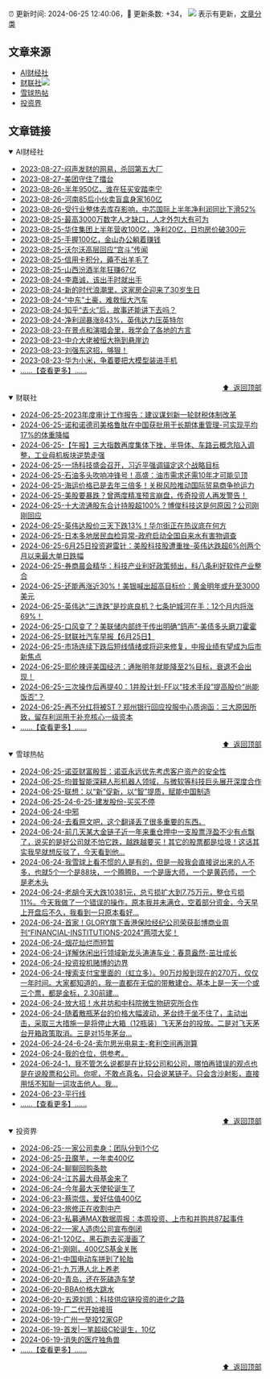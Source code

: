 ##

:alarm_clock: 更新时间: 2024-06-25 12:40:06，:rocket: 更新条数: +34， ![](/assets/dot.png) 表示有更新，[文章分类](/TAGS.md)

## 文章来源

- [AI财经社](#ai财经社)  
- [财联社](#财联社)![](/assets/dot.png)   
- [雪球热帖](#雪球热帖)  
- [投资界](#投资界)  

## 文章链接

<details open>
<summary id="ai财经社">
 AI财经社
</summary>


- [2023-08-27-闷声发财的网易，杀回第五大厂](https://www.aicaijing.com.cn/article/18610)  
- [2023-08-27-美团守住了擂台](https://www.aicaijing.com.cn/article/18611)  
- [2023-08-26-半年950亿，谁在狂买安踏李宁](https://www.aicaijing.com.cn/article/18607)  
- [2023-08-26-河南85后小伙卖盲盒身家160亿](https://www.aicaijing.com.cn/article/18608)  
- [2023-08-26-受行业整体去库存影响，中芯国际上半年净利润同比下滑52%](https://www.aicaijing.com.cn/article/18609)  
- [2023-08-25-最高3000万数字人才缺口，人才外包大有可为](https://www.aicaijing.com.cn/article/18601)  
- [2023-08-25-华住集团上半年营收100亿，净利20亿，日均房价破300元](https://www.aicaijing.com.cn/article/18602)  
- [2023-08-25-手握100亿，金山办公躺着赚钱](https://www.aicaijing.com.cn/article/18603)  
- [2023-08-25-沃尔沃高层回应“宫斗”传闻](https://www.aicaijing.com.cn/article/18604)  
- [2023-08-25-信用卡积分，薅不出羊毛了](https://www.aicaijing.com.cn/article/18605)  
- [2023-08-25-山西汾酒半年狂赚67亿](https://www.aicaijing.com.cn/article/18606)  
- [2023-08-24-李嘉诚，该出手时就出手](https://www.aicaijing.com.cn/article/18596)  
- [2023-08-24-新的时代浪潮里，这家房企迎来了30岁生日](https://www.aicaijing.com.cn/article/18597)  
- [2023-08-24-“中东”土豪，难救恒大汽车](https://www.aicaijing.com.cn/article/18598)  
- [2023-08-24-知乎“去火”后，故事还能讲下去吗？](https://www.aicaijing.com.cn/article/18599)  
- [2023-08-24-净利润暴涨843%，英伟达力压英特尔](https://www.aicaijing.com.cn/article/18600)  
- [2023-08-23-在景点和演唱会里，我学会了各地的方言](https://www.aicaijing.com.cn/article/18591)  
- [2023-08-23-中介大佬被恒大拖到悬崖边](https://www.aicaijing.com.cn/article/18592)  
- [2023-08-23-刘强东这招，够狠！](https://www.aicaijing.com.cn/article/18593)  
- [2023-08-23-华为小米，争着要把大模型装进手机](https://www.aicaijing.com.cn/article/18594)  
- [......【查看更多】......](/details/AI财经社.md)

<div align="right"><a href="#文章来源">⬆ &nbsp;返回顶部</a></div>
</details>

<details open>
<summary id="财联社">
 财联社
</summary>


- [2024-06-25-2023年度审计工作报告：建议谋划新一轮财税体制改革](https://www.cls.cn/detail/1713705)  
- [2024-06-25-诺和诺德司美格鲁肽在中国获批用于长期体重管理-可实现平均17%的体重降幅](https://www.cls.cn/detail/1713681)  
- [2024-06-25-【午报】三大指数再度集体下挫，半导体、车路云概念陷入调整，工业母机板块逆势走强](https://www.cls.cn/detail/1713633)  
- [2024-06-25-一场科技盛会召开，习近平强调锚定这个战略目标](https://www.cls.cn/detail/1713622)  
- [2024-06-25-石油多头吹响冲锋号！高盛：油市需求还需10年才可能见顶](https://www.cls.cn/detail/1713598)  
- [2024-06-25-海运价格已是去年三倍多！关税风险推动国际贸易商争抢运力](https://www.cls.cn/detail/1713595)  
- [2024-06-25-美股要暴跌？曾两度精准预言崩盘，传奇投资人再发警告！](https://www.cls.cn/detail/1713503)  
- [2024-06-25-十大流通股东合计持股超100%？博俊科技这是何原因？公司刚刚回应](https://www.cls.cn/detail/1713522)  
- [2024-06-25-英伟达股价三天下跌13%！华尔街正在热议底在何方](https://www.cls.cn/detail/1713490)  
- [2024-06-25-日本多地居民血检异常-政府启动全国自来水有害物调查](https://www.cls.cn/detail/1713485)  
- [2024-06-25-6月25日投资避雷针：美股科技股遭重挫-英伟达跌超6%创两个月以来最大单日跌幅](https://www.cls.cn/detail/1713393)  
- [2024-06-25-券商晨会精华：科技产业利好政策频出，科八条利好软件产业整合](https://www.cls.cn/detail/1713390)  
- [2024-06-25-还能再涨近30%！美银喊出超高目标价：黄金明年或升至3000美元](https://www.cls.cn/detail/1713401)  
- [2024-06-25-英伟达“三连跌”是抄底良机？七条护城河在手：12个月内将涨69%！](https://www.cls.cn/detail/1713402)  
- [2024-06-25-口风变了？美联储内部终于传出明确“鸽声”-美债多头磨刀霍霍](https://www.cls.cn/detail/1713438)  
- [2024-06-25-财联社汽车早报【6月25日】](https://www.cls.cn/detail/1713418)  
- [2024-06-25-市场连续下跌后短线情绪或将迎来修复，中报业绩有望成为后市新焦点](https://www.cls.cn/detail/1713452)  
- [2024-06-25-耶伦辣评美国经济：通胀明年就能降至2%目标，衰退不会出现！](https://www.cls.cn/detail/1713560)  
- [2024-06-25-三次操作后再提40：1并股计划-FF以“技术手段”提高股价“尚能饭否”？](https://www.cls.cn/detail/1713604)  
- [2024-06-25-再不分红将被ST？郑州银行回应投服中心质询函：三大原因所致，留存利润用于补充核心一级资本](https://www.cls.cn/detail/1713647)  
- [......【查看更多】......](/details/财联社.md)

<div align="right"><a href="#文章来源">⬆ &nbsp;返回顶部</a></div>
</details>

<details open>
<summary id="雪球热帖">
 雪球热帖
</summary>


- [2024-06-25-诺亚财富殷哲：诺亚永远优先考虑客户资产的安全性](https://xueqiu.com/6323109995/295102886)  
- [2024-06-25-均普智能深耕人形机器人领域，与微软等科技巨头展开深度合作](https://xueqiu.com/9284738691/295059726)  
- [2024-06-25-联想：以“新”促新，以“智”提质，赋能中国制造](https://xueqiu.com/4328439158/295056907)  
- [2024-06-25-24-6-25-建发股份-买买不停](https://xueqiu.com/8772786299/295113356)  
- [2024-06-24-中邪](https://xueqiu.com/1760673340/295022407)  
- [2024-06-24-去看原文吧，这个翻译丢了很多重要的东西。](https://xueqiu.com/1247347556/295014968)  
- [2024-06-24-前几天某大金链子近一年来重仓押中一支股票浮盈不少有点飘了，说买的是好公司就不怕它跌，越跌越要买！其它的股票都是垃圾！这话其实我早就想反驳了，今天看到他...](https://xueqiu.com/2166236329/295012218)  
- [2024-06-24-我雪球上看不惯的人是有的，但是一般我会直接说出来的人不多，也就5个一个是88块，一个腾腾B，一个是唐大师，一个是黄药师，一个是老木头](https://xueqiu.com/8790885129/294963068)  
- [2024-06-24-老胡今天大跌10381元，总亏损扩大到7.75万元，整仓亏损11%。今天我做了一个错误的操作，原本我并未满仓，空着部分资金，今天早上开盘后不久，我看到一只原本看好...](https://xueqiu.com/9325142292/294966057)  
- [2024-06-24-首家！GLORY旗下香港保险经纪公司荣获彭博商业周刊“FINANCIAL-INSTITUTIONS-2024”两项大奖！](https://xueqiu.com/7561611459/294939680)  
- [2024-06-24-烟花灿烂而短暂](https://xueqiu.com/1821992043/294865609)  
- [2024-06-24-详解休闲出行领域新龙头涛涛车业：春意盎然-茁壮成长](https://xueqiu.com/7954169295/294919900)  
- [2024-06-24-投资投机赌博的边界](https://xueqiu.com/1760673340/294868455)  
- [2024-06-24-搜索支付宝里面的（虹立多）。90万炒股到现在的270万，仅仅一年时间。大家都知道的，我一直都在无偿的带散建仓。基本上是一天一个或三个票，都是金标，2.30前建...](https://xueqiu.com/6235486512/294918753)  
- [2024-06-24-放大招！水井坊和中科院微生物研究所合作](https://xueqiu.com/7297312102/294898082)  
- [2024-06-24-随着散瓶茅台的价格大幅波动，茅台终于坐不住了，主动出击，采取三大措施一是将停止大箱（12瓶装）飞天茅台的投放。二是对飞天茅台开箱政策取消。三是对15年茅台...](https://xueqiu.com/9262059293/294868519)  
- [2024-06-24-24-6-24-索尔思光电易主-套利空间再测算](https://xueqiu.com/8772786299/294954342)  
- [2024-06-24-我的仓位，供参考。](https://xueqiu.com/7123126150/294992376)  
- [2024-06-24-1，我不管怎么说都是在比较公司和公司，哪怕再错误的观点也是在说股票和公司。你呢，不敢点真名，只会说某链子。只会含沙射影，直接用恬不知耻一词攻击他人。我...](https://xueqiu.com/9887656769/295016531)  
- [2024-06-23-平行线](https://xueqiu.com/7153156603/294811223)  
- [......【查看更多】......](/details/雪球热帖.md)

<div align="right"><a href="#文章来源">⬆ &nbsp;返回顶部</a></div>
</details>

<details open>
<summary id="投资界">
 投资界
</summary>


- [2024-06-25-一家公司卖身：团队分到1个亿](https://posts.careerengine.us/p/667a763af861d3574acb3474)  
- [2024-06-25-丑魔芋，一年卖400亿](https://posts.careerengine.us/p/667a7658a1f49b57ffaf3d04)  
- [2024-06-24-聊聊回购条款](https://posts.careerengine.us/p/6679234c48ef5d7302818efc)  
- [2024-06-24-江苏最大母基金来了](https://posts.careerengine.us/p/6679233dbc442c72d55dfc9d)  
- [2024-06-24-今年最大天使轮诞生了](https://posts.careerengine.us/p/6679233dbc442c72d55dfc95)  
- [2024-06-23-蔡崇信，爱好估值400亿](https://posts.careerengine.us/p/6677c7694d125563e296e55a)  
- [2024-06-23-旅修正在收割中产](https://posts.careerengine.us/p/6677c778e02f6b640aa329b3)  
- [2024-06-23-私募通MAX数据周报：本周投资、上市和并购共87起事件](https://posts.careerengine.us/p/6677c787a3420b64361cb863)  
- [2024-06-22-一家人造肉公司宣布倒闭](https://posts.careerengine.us/p/6676870645eecb659e3cfb14)  
- [2024-06-21-120亿，黑石跑去买漫画了](https://posts.careerengine.us/p/667505d47883455875bd7697)  
- [2024-06-21-刚刚，400亿S基金关账](https://posts.careerengine.us/p/667505e46dd30759206906c6)  
- [2024-06-21-中国电动车拼到了轮胎](https://posts.careerengine.us/p/667505e46dd30759206906bd)  
- [2024-06-21-九万港人北上养老](https://posts.careerengine.us/p/667505f7b96b7159555c501f)  
- [2024-06-20-青岛，还在死磕造车梦](https://posts.careerengine.us/p/66737bedb57ef4351461073f)  
- [2024-06-20-BBA价格大跳水](https://posts.careerengine.us/p/66737bde362eae34f60422b3)  
- [2024-06-20-五源刘凯：科技供应链投资的进化之路](https://posts.careerengine.us/p/66737bde362eae34f60422bb)  
- [2024-06-19-厂二代开始接班](https://posts.careerengine.us/p/66722f205113b4676d284c1d)  
- [2024-06-19-广州一举投12家GP](https://posts.careerengine.us/p/66722f205113b4676d284c15)  
- [2024-06-19-首发|一笔超级C轮诞生，10亿](https://posts.careerengine.us/p/66722f205113b4676d284c0d)  
- [2024-06-19-消失的医疗独角兽](https://posts.careerengine.us/p/66722f2ff95bbe678f2c2e63)  
- [......【查看更多】......](/details/投资界.md)

<div align="right"><a href="#文章来源">⬆ &nbsp;返回顶部</a></div>
</details>
